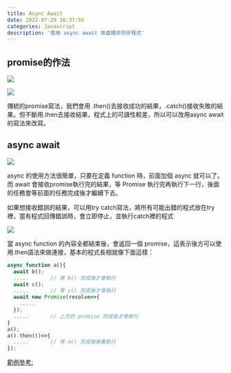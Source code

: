 ```yaml
---
title: Async Await
date: 2022-07-29 16:37:55
categories: Javascript
description: '使用 async await 來處理非同步程式'
---
```


## promise的作法

![](https://miro.medium.com/max/1292/1*kbLtHl6rlpk9mQZMh6vjyg.png)

![](https://miro.medium.com/max/1192/1*_qmqlT1cYHhKxdPw2oHpVA.png)

傳統的promise寫法，我們會用 .then()去接收成功的結果，.catch()接收失敗的結果。但不斷用.then去接收結果，程式上的可讀性較差，所以可以改用async await的寫法來改寫。

## async await

![](https://miro.medium.com/max/1392/1*7xEFqbxd6W5rOHC5wmnXjQ.png)

async 的使用方法很簡單，只要在定義 function 時，前面加個 async 就可以了。而 await 會接收promise執行完的結果，等 Promise 執行完再執行下一行，後面的任務會等前面的任務完成後才繼續下去。

如果想接收錯誤的結果，可以用try catch寫法，將所有可能出錯的程式放在try裡，當有程式回傳錯誤時，會立即停止，並執行catch裡的程式

![](https://miro.medium.com/max/1356/1*3P-AW4xqVs-gGroh5rU36g.png)

當 async function 的內容全都結束後，會返回一個 promise，這表示後方可以使用.then語法來做連接，基本的程式長相就像下面這樣：

``` js
async function a(){
  await b();
  .....       // 等 b() 完成後才會執行
  await c();
  .....       // 等 c() 完成後才會執行
  await new Promise(resolve=>{
    .....
  });
  .....       // 上方的 promise 完成後才會執行
}
a();
a().then(()=>{
  .....       // 等 a() 完成後接著執行
});
```

[範例參考:](https://codepen.io/tim-chou/pen/ZEyBzpb?editors=1012)

